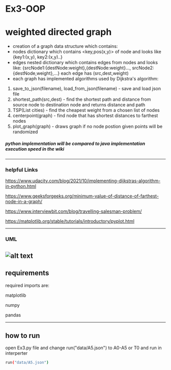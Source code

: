 
# Ex3-OOP
# weighted directed graph


- creation of a graph data structure which contains: 
- nodes dictionary which contains <key,pos(x,y)> of node and looks like {key1:(x,y), key2:(x,y)..}
- edges nested dictionary which contains edges from nodes and looks like:
{srcNode1:{destNode:weight},{destNode:weight}..., srcNode2:{destNode,weight},...} 
each edge has (src,dest,weight)
- each graph has implemented algorithms used by Dijkstra's algorithm: 

1) save_to_json(filename), load_from_json(filename) - save and load json file 
2) shortest_path(src,dest) - find the shortest path and distance from source node to destination node and returns distance and path  
3) TSP(List cities) - find the cheapest weight from a chosen list of nodes
4) centerpoint(graph) - find node that has shortest distances to farthest nodes
5) plot_graph(graph) - draws graph if no node postion given points will be randomized
##### python implementation will be compared to java implementation execution speed in the wiki

-------------

### helpful Links

https://www.udacity.com/blog/2021/10/implementing-dijkstras-algorithm-in-python.html 

https://www.geeksforgeeks.org/minimum-value-of-distance-of-farthest-node-in-a-graph/

https://www.interviewbit.com/blog/travelling-salesman-problem/

https://matplotlib.org/stable/tutorials/introductory/pyplot.html

----
### UML
![alt text](https://i.imgur.com/NuPSZvk.jpeg)
----
## requirements

required imports are:

matplotlib

numpy

pandas

----
## how to run
open Ex3.py file and change run("data/A5.json") to A0-A5 or T0 and run in interperter
```sh
run("data/A5.json") 
```

